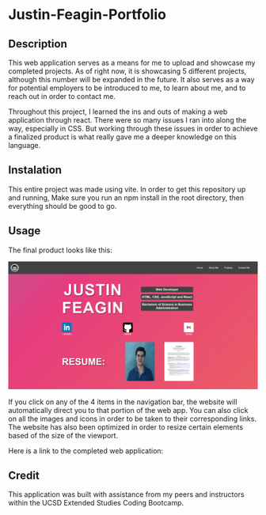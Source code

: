 # Justin-Feagin-Portfolio

## Description

This web application serves as a means for me to upload and showcase my completed projects. As of right now, it is showcasing 5 different projects, although this number will be expanded in the future. It also serves as a way for potential employers to be introduced to me, to learn about me, and to reach out in order to contact me.

Throughout this project, I learned the ins and outs of making a web application through react. There were so many issues I ran into along the way, especially in CSS. But working through these issues in order to achieve a finalized product is what really gave me a deeper knowledge on this language.

## Instalation

This entire project was made using vite. In order to get this repository up and running, Make sure you run an npm install in the root directory, then everything should be good to go.

## Usage

The final product looks like this:

<img src="./src/assets/Portfolio.png">

If you click on any of the 4 items in the navigation bar, the website will automatically direct you to that portion of the web app. You can also click on all the images and icons in order to be taken to their corresponding links. The website has also been optimized in order to resize certain elements based of the size of the viewport.

Here is a link to the completed web application: 



## Credit

This application was built with assistance from my peers and instructors within the UCSD Extended Studies Coding Bootcamp.